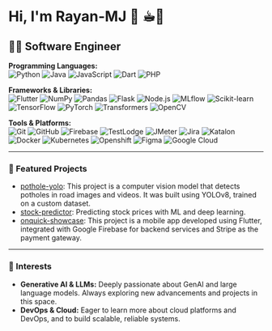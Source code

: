 # Hi, I'm Rayan-MJ 👋 ☕︎🌌

## 👨‍💻 Software Engineer

**Programming Languages:**  
![Python](https://img.shields.io/badge/-Python-3776AB?logo=python&logoColor=white) 
![Java](https://img.shields.io/badge/-Java-007396?logo=java&logoColor=white) 
![JavaScript](https://img.shields.io/badge/-JavaScript-F7DF1E?logo=javascript&logoColor=black)
![Dart](https://img.shields.io/badge/-Dart-0175C2?logo=dart&logoColor=white)
![PHP](https://img.shields.io/badge/-PHP-777BB4?logo=php&logoColor=white)

**Frameworks & Libraries:**  
![Flutter](https://img.shields.io/badge/-Flutter-02569B?logo=flutter&logoColor=white)
![NumPy](https://img.shields.io/badge/-NumPy-013243?logo=numpy&logoColor=white)
![Pandas](https://img.shields.io/badge/-Pandas-150458?logo=pandas&logoColor=white)
![Flask](https://img.shields.io/badge/-Flask-000000?logo=flask&logoColor=white)
![Node.js](https://img.shields.io/badge/-Node.js-339933?logo=node.js&logoColor=white)
![MLflow](https://img.shields.io/badge/-MLflow-015fff?logo=mlflow&logoColor=white)
![Scikit-learn](https://img.shields.io/badge/-Scikit--learn-F7931E?logo=scikitlearn&logoColor=white)
![TensorFlow](https://img.shields.io/badge/-TensorFlow-FF6F00?logo=tensorflow&logoColor=white)
![PyTorch](https://img.shields.io/badge/-PyTorch-EE4C2C?logo=pytorch&logoColor=white)
![Transformers](https://img.shields.io/badge/-Transformers-FFDF00?logo=transformers&logoColor=black)
![OpenCV](https://img.shields.io/badge/-OpenCV-5C3EE8?logo=opencv&logoColor=white)

**Tools & Platforms:**  
![Git](https://img.shields.io/badge/-Git-F05032?logo=git&logoColor=white)
![GitHub](https://img.shields.io/badge/-GitHub-181717?logo=github&logoColor=white)
![Firebase](https://img.shields.io/badge/-Firebase-FFCA28?logo=firebase&logoColor=white)
![TestLodge](https://img.shields.io/badge/-TestLodge-1589F0?logo=testlodge&logoColor=white)
![JMeter](https://img.shields.io/badge/-JMeter-D22128?logo=apachejmeter&logoColor=white)
![Jira](https://img.shields.io/badge/-Jira-0052CC?logo=jira&logoColor=white)
![Katalon](https://img.shields.io/badge/-Katalon-32B44A?logo=katalon&logoColor=white)
![Docker](https://img.shields.io/badge/-Docker-2496ED?logo=docker&logoColor=white)
![Kubernetes](https://img.shields.io/badge/-Kubernetes-326CE5?logo=kubernetes&logoColor=white)
![Openshift](https://img.shields.io/badge/-Openshift-EE0000?logo=redhatopenshift&logoColor=white)
![Figma](https://img.shields.io/badge/-Figma-F24E1E?logo=figma&logoColor=white)
![Google Cloud](https://img.shields.io/badge/-Google%20Cloud-4285F4?logo=googlecloud&logoColor=white)

---

### 🚀 Featured Projects
- [pothole-yolo](https://github.com/Rayan-MJ/pothole-detector-yolo): This project is a computer vision model that detects potholes in road images and videos.
It was built using YOLOv8, trained on a custom dataset.
- [stock-predictor](https://github.com/Rayan-MJ/Stock-Predictor-MLflow): Predicting stock prices with ML and deep learning.
- [onquick-showcase](https://github.com/Rayan-MJ/onQuick-showcase): This project is a mobile app developed using Flutter, integrated with Google Firebase for backend services and Stripe as the payment gateway.

---

### 🌟 Interests
- **Generative AI & LLMs:** Deeply passionate about GenAI and large language models. Always exploring new advancements and projects in this space.
- **DevOps & Cloud:** Eager to learn more about cloud platforms and DevOps, and to build scalable, reliable systems.
  
